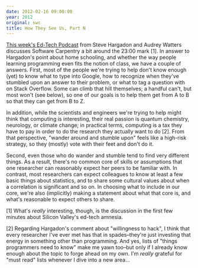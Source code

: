 ```yaml
---
date: 2012-02-16 09:00:00
year: 2012
original: swc
title: How They See Us, Part N
---
```

<p><a href="http://hackeducation.com/2012/02/13/weekly-ed-tech-podcast-with-steve-hargadon-february-11/">This week's Ed-Tech Podcast</a> from Steve Hargadon and Audrey Watters discusses Software Carpentry a bit around the 23:00 mark [1]. In answer to Hargadon's point about home schooling, and whether the way people learning programming even fits the notion of class, we have a couple of answers. First, most of the people we're trying to help don't know enough (yet) to know what to type into Google, how to recognize when they've stumbled upon an answer to their problem, or what to tag a question with on Stack Overflow.  Some can climb that hill themselves; a handful can't, but most won't (see below), so one of our goals is to help them get from A to B so that they can get from B to Z.</p>
<p>In addition, while the scientists and engineers we're trying to help might think that computing is interesting, their real passion is quantum chemistry, neurology, or climate change; in practical terms, computing is a tax they have to pay in order to do the research they actually want to do [2].  From that perspective, "wander around and stumble upon" feels like a high-risk strategy, so they (mostly) vote with their feet and don't do it.</p>
<p>Second, even those who do wander and stumble tend to find very different things. As a result, there's no common core of skills or assumptions that one researcher can reasonably expect her peers to be familiar with. In contrast, most researchers can expect colleagues to know at least a few basic things about statistics, and to share some cultural values about when a correlation is significant and so on.  In choosing what to include in our core, we're also (implicitly) making a statement about what that core is, and what's reasonable to expect others to share.</p>
<p>[1] What's <em>really</em> interesting, though, is the discussion in the first few minutes about Silicon Valley's ed-tech amnesia.</p>
<p>[2] Regarding Hargadon's comment about "willingness to hack", I think that every researcher I've ever met has that in spades–they're just investing that energy in something other than programming. And yes, lists of "things programmers need to know" make me yawn too–but only if I already know enough about the topic to forge ahead on my own. I'm <em>really</em> grateful for "must read" lists whenever I dive into a new area...</p>
